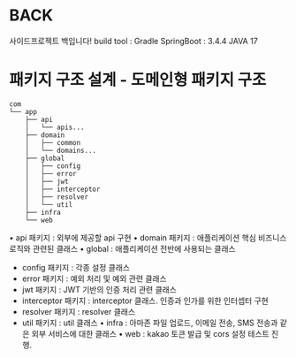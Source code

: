 # BACK
사이드프로젝트 백입니다!
build tool : Gradle
SpringBoot : 3.4.4
JAVA 17


# 패키지 구조 설계 - 도메인형 패키지 구조
```
com
└── app
    ├── api
    │   └── apis...
    ├── domain
    │   ├── common
    │   └── domains...
    ├── global
    │   ├── config
    │   ├── error
    │   ├── jwt
    │   ├── interceptor
    │   ├── resolver
    │   └── util
    ├── infra
    └── web
```
• api 패키지 : 외부에 제공할 api 구현
• domain 패키지 : 애플리케이션 핵심 비즈니스 로직와 관련된 클래스
• global : 애플리케이션 전반에 사용되는 클래스
 - config 패키지 : 각종 설정 클래스
 - error 패키지 : 예외 처리 및 예외 관련 클래스
 - jwt 패키지 : JWT 기반의 인증 처리 관련 클래스
 - interceptor 패키지 : interceptor 클래스. 인증과 인가를 위한 인터셉터 구현
 - resolver 패키지 : resolver 클래스
 - util 패키지 : util 클래스
• infra : 아마존 파일 업로드, 이메일 전송, SMS 전송과 같은 외부 서비스에 대한 클래스
• web : kakao 토큰 발급 및 cors 설정 테스트 진행.
